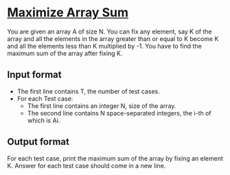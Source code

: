 # [Maximize Array Sum][link]

You are given an array A of size N. You can fix any element, say K of the array and all the elements in the array greater than or equal to K become K and all the elements less than K multiplied by -1. You have to find the maximum sum of the array after fixing K.

## Input format

- The first line contains T, the number of test cases.
- For each Test case:
  - The first line contains an integer N, size of the array.
  - The second line contains N space-separated integers, the i-th of which is Ai.

## Output format

For each test case, print the maximum sum of the array by fixing an element K. Answer for each test case should come in a new line.

[link]: https://www.hackerearth.com/practice/algorithms/greedy/basics-of-greedy-algorithms/practice-problems/algorithm/bob-and-profit-fd9f0ee3/
